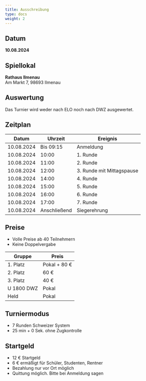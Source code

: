 ```yaml
---
title: Ausschreibung
type: docs
weight: 2
---
```


## Datum

**10.08.2024**

## Spiellokal

**Rathaus Ilmenau**  
Am Markt 7, 98693 Ilmenau

## Auswertung

Das Turnier wird weder nach ELO noch nach DWZ ausgewertet.

## Zeitplan

| Datum      | Uhrzeit      | Ereignis                  |
| ---------- | ------------ | ------------------------- |
| 10.08.2024 | Bis 09:15    | Anmeldung                 |
| 10.08.2024 | 10:00        | 1. Runde                  |
| 10.08.2024 | 11:00        | 2. Runde                  |
| 10.08.2024 | 12:00        | 3. Runde mit Mittagspause |
| 10.08.2024 | 14:00        | 4. Runde                  |
| 10.08.2024 | 15:00        | 5. Runde                  |
| 10.08.2024 | 16:00        | 6. Runde                  |
| 10.08.2024 | 17:00        | 7. Runde                  |
| 10.08.2024 | Anschließend | Siegerehrung              |

## Preise

- Volle Preise ab 40 Teilnehmern
- Keine Doppelvergabe

| Gruppe     | Preis        |
| ---------- | ------------ |
| 1. Platz   | Pokal + 80 € |
| 2. Platz   | 60 €         |
| 3. Platz   | 40 €         |
| U 1800 DWZ | Pokal        |
| Held       | Pokal        |

## Turniermodus

- 7 Runden Schweizer System
- 25 min + 0 Sek. ohne Zugkontrolle

## Startgeld

- 12 € Startgeld
- 6 € ermäßigt für Schüler, Studenten, Rentner
- Bezahlung nur vor Ort möglich
- Quittung möglich. Bitte bei Anmeldung sagen